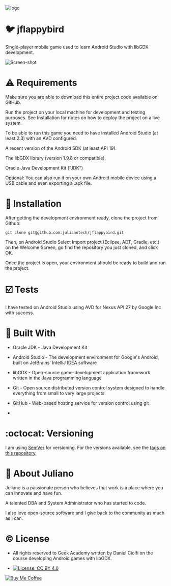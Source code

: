 ![logo](https://github.com/julianotech/JPianoTiles/blob/master/geek-academy.png)

# :bird: jflappybird

Single-player mobile game used to learn Android Studio with libGDX development.

![Screen-shot](https://github.com/julianotech/jflappybird/blob/master/jflappybird-sample.png)


# ⚠️ Requirements

Make sure you are able to download this entire project code available on GitHub.

Run the project on your local machine for development and testing purposes. See Installation for notes on how to deploy the project on a live system.

To be able to run this game you need to have installed Android Studio (at least 2.3) with an AVD configured. 

A recent version of the Android SDK (at least API 19). 

The libGDX library (version 1.9.8 or compatible).

Oracle Java Development Kit ("JDK")

Optional: You can also run it on your own Android mobile device using a USB cable and even exporting a .apk file.

# 💾 Installation

After getting the development environment ready, clone the project from Github:
```
git clone git@github.com:julianotech/jflappybird.git
```
Then, on Android Studio Select Import project (Eclipse, ADT, Gradle, etc.) on the Welcome Screen, go find the repository you just cloned, and click OK.

Once the project is open, your environment should be ready to build and run the project.

# ☑️ Tests

I have tested on Android Studio using AVD for Nexus API 27 by Google Inc with success.

# 🔨 Built With

- Oracle JDK - Java Development Kit

- Android Studio - The development environment for Google's Android, built on JetBrains' IntelliJ IDEA software

- libGDX - Open-source game-development application framework written in the Java programming language

- Git - Open source distributed version control system designed to handle everything from small to very large projects

- GitHub - Web-based hosting service for version control using git
- 
 
# :octocat: Versioning

I am using [SemVer](http://semver.org/) for versioning. For the versions available, see the [tags on this repository](https://github.com/julianotech/jflappybird/tags).


# :man: About Juliano

Juliano is a passionate person who believes that work is a place where you can innovate and have fun.

A talented DBA and System Administrator who has started to code.

I also love open-source software and I give back to the community as much as I can.


# :copyright: License

- All rights reserved to Geek Academy written by Daniel Ciolfi on the course developing Android games with libGDX.

- [![License: CC BY 4.0](https://img.shields.io/badge/License-CC%20BY%204.0-lightgrey.svg)](https://creativecommons.org/licenses/by/4.0/)

[![Buy Me Coffee](https://github.com/julianotech/JPianoTiles/blob/master/coffe.png)](https://revolut.me/hotsauce)
